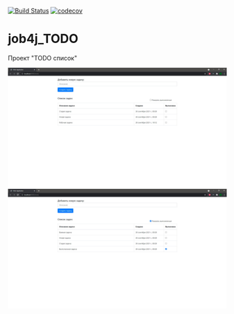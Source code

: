[![Build Status](https://app.travis-ci.com/AMEMELYANOV/job4j_todo.svg?branch=master)](https://app.travis-ci.com/AMEMELYANOV/job4j_todo)
[![codecov](https://codecov.io/gh/AMEMELYANOV/job4j_todo/branch/master/graph/badge.svg?token=89Z3ETZSPC)](https://codecov.io/gh/AMEMELYANOV/job4j_todo)
# job4j_TODO
Проект "TODO список"

![alt text](images/job4j_todo_image1.jpg)
![alt text](images/job4j_todo_image2.jpg)